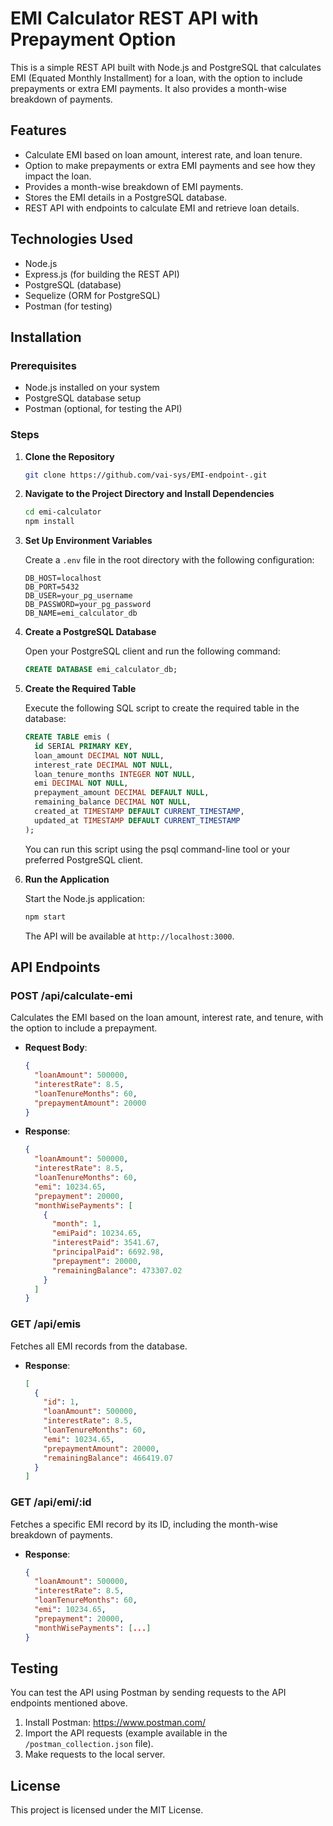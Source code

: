 # EMI Calculator REST API with Prepayment Option

This is a simple REST API built with Node.js and PostgreSQL that calculates EMI (Equated Monthly Installment) for a loan, with the option to include prepayments or extra EMI payments. It also provides a month-wise breakdown of payments.

## Features

* Calculate EMI based on loan amount, interest rate, and loan tenure.
* Option to make prepayments or extra EMI payments and see how they impact the loan.
* Provides a month-wise breakdown of EMI payments.
* Stores the EMI details in a PostgreSQL database.
* REST API with endpoints to calculate EMI and retrieve loan details.

## Technologies Used

* Node.js
* Express.js (for building the REST API)
* PostgreSQL (database)
* Sequelize (ORM for PostgreSQL)
* Postman (for testing)

## Installation

### Prerequisites

* Node.js installed on your system
* PostgreSQL database setup
* Postman (optional, for testing the API)

### Steps

1. **Clone the Repository**

   ```bash
   git clone https://github.com/vai-sys/EMI-endpoint-.git
   ```

2. **Navigate to the Project Directory and Install Dependencies**

   ```bash
   cd emi-calculator
   npm install
   ```

3. **Set Up Environment Variables**

   Create a `.env` file in the root directory with the following configuration:

   ```env
   DB_HOST=localhost
   DB_PORT=5432
   DB_USER=your_pg_username
   DB_PASSWORD=your_pg_password
   DB_NAME=emi_calculator_db
   ```

4. **Create a PostgreSQL Database**

   Open your PostgreSQL client and run the following command:

   ```sql
   CREATE DATABASE emi_calculator_db;
   ```

5. **Create the Required Table**

   Execute the following SQL script to create the required table in the database:

   ```sql
   CREATE TABLE emis (
     id SERIAL PRIMARY KEY,
     loan_amount DECIMAL NOT NULL,
     interest_rate DECIMAL NOT NULL,
     loan_tenure_months INTEGER NOT NULL,
     emi DECIMAL NOT NULL,
     prepayment_amount DECIMAL DEFAULT NULL,
     remaining_balance DECIMAL NOT NULL,
     created_at TIMESTAMP DEFAULT CURRENT_TIMESTAMP,
     updated_at TIMESTAMP DEFAULT CURRENT_TIMESTAMP
   );
   ```

   You can run this script using the psql command-line tool or your preferred PostgreSQL client.

6. **Run the Application**

   Start the Node.js application:

   ```bash
   npm start
   ```

   The API will be available at `http://localhost:3000`.

## API Endpoints

### POST /api/calculate-emi

Calculates the EMI based on the loan amount, interest rate, and tenure, with the option to include a prepayment.

* **Request Body**:

  ```json
  {
    "loanAmount": 500000,
    "interestRate": 8.5,
    "loanTenureMonths": 60,
    "prepaymentAmount": 20000
  }
  ```

* **Response**:

  ```json
  {
    "loanAmount": 500000,
    "interestRate": 8.5,
    "loanTenureMonths": 60,
    "emi": 10234.65,
    "prepayment": 20000,
    "monthWisePayments": [
      {
        "month": 1,
        "emiPaid": 10234.65,
        "interestPaid": 3541.67,
        "principalPaid": 6692.98,
        "prepayment": 20000,
        "remainingBalance": 473307.02
      }
    ]
  }
  ```

### GET /api/emis

Fetches all EMI records from the database.

* **Response**:

  ```json
  [
    {
      "id": 1,
      "loanAmount": 500000,
      "interestRate": 8.5,
      "loanTenureMonths": 60,
      "emi": 10234.65,
      "prepaymentAmount": 20000,
      "remainingBalance": 466419.07
    }
  ]
  ```

### GET /api/emi/:id

Fetches a specific EMI record by its ID, including the month-wise breakdown of payments.

* **Response**:

  ```json
  {
    "loanAmount": 500000,
    "interestRate": 8.5,
    "loanTenureMonths": 60,
    "emi": 10234.65,
    "prepayment": 20000,
    "monthWisePayments": [...]
  }
  ```

## Testing

You can test the API using Postman by sending requests to the API endpoints mentioned above.

1. Install Postman: https://www.postman.com/
2. Import the API requests (example available in the `/postman_collection.json` file).
3. Make requests to the local server.

## License

This project is licensed under the MIT License.